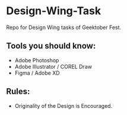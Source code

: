 # Design-Wing-Task
Repo for Design Wing tasks of Geektober Fest.

## Tools you should know:
- Adobe Photoshop
- Adobe Illustrator / COREL Draw
- Figma / Adobe XD

## Rules:
- Originality of the Design is Encouraged.
